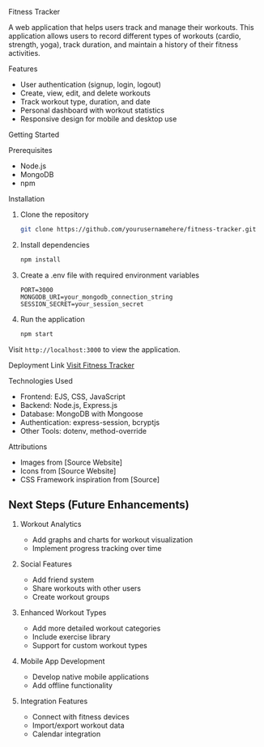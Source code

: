 Fitness Tracker

A web application that helps users track and manage their workouts. This application allows users to record different types of workouts (cardio, strength, yoga), track duration, and maintain a history of their fitness activities.

Features
- User authentication (signup, login, logout)
- Create, view, edit, and delete workouts
- Track workout type, duration, and date
- Personal dashboard with workout statistics
- Responsive design for mobile and desktop use

Getting Started

Prerequisites
- Node.js
- MongoDB
- npm

Installation
1. Clone the repository
   ```bash
   git clone https://github.com/yourusernamehere/fitness-tracker.git
   ```
2. Install dependencies
   ```bash
   npm install
   ```
3. Create a .env file with required environment variables
   ```
   PORT=3000
   MONGODB_URI=your_mongodb_connection_string
   SESSION_SECRET=your_session_secret
   ```
4. Run the application
   ```bash
   npm start
   ```

Visit `http://localhost:3000` to view the application.

Deployment Link
[Visit Fitness Tracker](https://your-deployment-link.com)

Technologies Used
- Frontend: EJS, CSS, JavaScript
- Backend: Node.js, Express.js
- Database: MongoDB with Mongoose
- Authentication: express-session, bcryptjs
- Other Tools: dotenv, method-override

 Attributions
- Images from [Source Website]
- Icons from [Source Website]
- CSS Framework inspiration from [Source]

## Next Steps (Future Enhancements)
1. Workout Analytics
   - Add graphs and charts for workout visualization
   - Implement progress tracking over time

2. Social Features
   - Add friend system
   - Share workouts with other users
   - Create workout groups

3. Enhanced Workout Types
   - Add more detailed workout categories
   - Include exercise library
   - Support for custom workout types

4. Mobile App Development
   - Develop native mobile applications
   - Add offline functionality

5. Integration Features
   - Connect with fitness devices
   - Import/export workout data
   - Calendar integration
